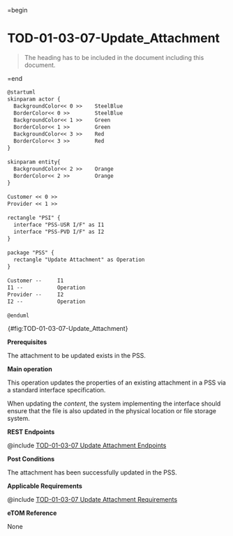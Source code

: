 =begin

# TOD-01-03-07-Update_Attachment

> The heading has to be included in the document including this document.

=end

```plantuml
@startuml
skinparam actor {
  BackgroundColor<< 0 >> 	SteelBlue
  BorderColor<< 0 >> 		SteelBlue
  BackgroundColor<< 1 >> 	Green
  BorderColor<< 1 >> 		Green
  BackgroundColor<< 3 >> 	Red
  BorderColor<< 3 >> 		Red
}

skinparam entity{
  BackgroundColor<< 2 >> 	Orange
  BorderColor<< 2 >> 		Orange
}

Customer << 0 >> 
Provider << 1 >>

rectangle "PSI" {
  interface "PSS-USR I/F" as I1
  interface "PSS-PVD I/F" as I2
}

package "PSS" {
  rectangle "Update Attachment" as Operation
}

Customer --	    I1
I1 --           Operation
Provider --	    I2
I2 --           Operation

@enduml

```

![**TOD-01-03-07**: Update Attachment](../../common/pixel.png){#fig:TOD-01-03-07-Update_Attachment}

**Prerequisites**

The attachment to be updated exists in the PSS.

**Main operation**

This operation updates the properties of an existing attachment in a PSS via a standard interface specification.

When updating the *content*, the system implementing the interface should ensure that the file is also updated in the physical location or file storage system.

**REST Endpoints**

@include [TOD-01-03-07 Update Attachment Endpoints](endpoints/TOD-01-03-07-Update_Attachment-endpoints.md)

**Post Conditions**

The attachment has been successfully updated in the PSS.

**Applicable Requirements**

@include [TOD-01-03-07 Update Attachment Requirements](requirements/TOD-01-03-07-Update_Attachment-requirements.md)

**eTOM Reference**

None
